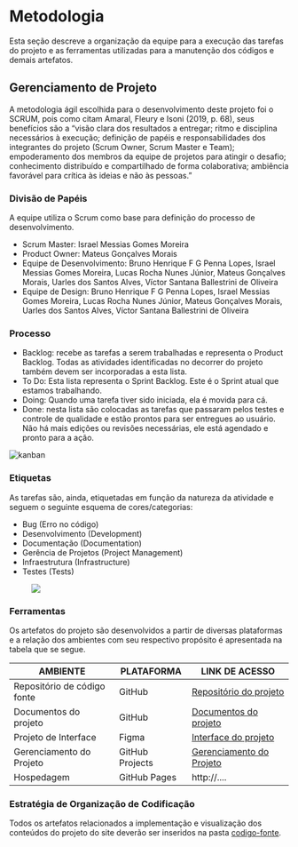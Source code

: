 
# Metodologia

Esta seção descreve a organização da equipe para a execução das tarefas do projeto e as ferramentas utilizadas para a manutenção dos códigos e demais artefatos.

## Gerenciamento de Projeto

A metodologia ágil escolhida para o desenvolvimento deste projeto foi o SCRUM, pois como citam Amaral, Fleury e Isoni (2019, p. 68), seus benefícios são a “visão clara dos resultados a entregar; ritmo e disciplina necessários à execução; definição de papéis e responsabilidades dos integrantes do projeto (Scrum Owner, Scrum Master e Team); empoderamento dos membros da equipe de projetos para atingir o desafio; conhecimento distribuído e compartilhado de forma colaborativa; ambiência favorável para crítica às ideias e não às pessoas.”

### Divisão de Papéis

A equipe utiliza o Scrum como base para definição do processo de desenvolvimento.

- Scrum Master: Israel Messias Gomes Moreira
- Product Owner: Mateus Gonçalves Morais
- Equipe de Desenvolvimento:
Bruno Henrique F G Penna Lopes,
Israel Messias Gomes Moreira,
Lucas Rocha Nunes Júnior,
Mateus Gonçalves Morais,
Uarles dos Santos Alves,
Víctor Santana Ballestrini de Oliveira
- Equipe de Design:
Bruno Henrique F G Penna Lopes,
Israel Messias Gomes Moreira,
Lucas Rocha Nunes Júnior,
Mateus Gonçalves Morais,
Uarles dos Santos Alves,
Víctor Santana Ballestrini de Oliveira

### Processo

- Backlog: recebe as tarefas a serem trabalhadas e representa o Product Backlog. Todas as atividades identificadas no decorrer do projeto também devem ser incorporadas a esta lista.
- To Do: Esta lista representa o Sprint Backlog. Este é o Sprint atual que estamos trabalhando.
- Doing: Quando uma tarefa tiver sido iniciada, ela é movida para cá.
- Done: nesta lista são colocadas as tarefas que passaram pelos testes e controle de qualidade e estão prontos para ser entregues ao usuário. Não há mais edições ou revisões necessárias, ele está agendado e pronto para a ação.

![kanban](https://github.com/ICEI-PUC-Minas-PMV-ADS/pmv-ads-2023-2-e1-proj-web-t8-pmv-ads-2023-2-e1-projguiafinanceiro/assets/86491370/09327b9c-6c98-4c63-a5a2-2e5772dd9ca1)

### Etiquetas

<p>As tarefas são, ainda, etiquetadas em função da natureza da atividade e seguem o seguinte esquema de cores/categorias:</p>

<ul>
  <li>Bug (Erro no código)</li>
  <li>Desenvolvimento (Development)</li>
  <li>Documentação (Documentation)</li>
  <li>Gerência de Projetos (Project Management)</li>
  <li>Infraestrutura (Infrastructure)</li>
  <li>Testes (Tests)</li>
</ul>

<figure>
  <img src="https://user-images.githubusercontent.com/100447878/164068979-9eed46e1-9b44-461e-ab88-c2388e6767a1.png"
    <figcaption></figcaption>
</figure>
  
### Ferramentas

Os artefatos do projeto são desenvolvidos a partir de diversas plataformas e a relação dos ambientes com seu respectivo propósito é apresentada na tabela que se segue.

| AMBIENTE                            | PLATAFORMA                         | LINK DE ACESSO                         |
|-------------------------------------|------------------------------------|----------------------------------------|
| Repositório de código fonte         | GitHub                             |[Repositório do projeto](https://github.com/ICEI-PUC-Minas-PMV-ADS/pmv-ads-2023-2-e1-proj-web-t8-pmv-ads-2023-2-e1-projguiafinanceiro/tree/main/codigo-fonte)|
| Documentos do projeto               | GitHub                             |[Documentos do projeto](https://github.com/ICEI-PUC-Minas-PMV-ADS/pmv-ads-2023-2-e1-proj-web-t8-pmv-ads-2023-2-e1-projguiafinanceiro/tree/main/documentos)|
| Projeto de Interface                | Figma                              |[Interface do projeto](https://www.figma.com/file/aWJlTrrAD3CDfvoTD1Nd9U/Guia-Financeiro?type=design&node-id=456-335&mode=design&t=aUHF4APjo8VCbSmW-0)|
| Gerenciamento do Projeto            | GitHub Projects                    |[Gerenciamento do Projeto](https://github.com/orgs/ICEI-PUC-Minas-PMV-ADS/projects/596)|
| Hospedagem                          | GitHub Pages                       | http://....                            |

### Estratégia de Organização de Codificação

Todos os artefatos relacionados a implementação e visualização dos conteúdos do projeto do site deverão ser inseridos na pasta [codigo-fonte](https://github.com/ICEI-PUC-Minas-PMV-ADS/pmv-ads-2023-2-e1-proj-web-t8-pmv-ads-2023-2-e1-projguiafinanceiro/tree/main/codigo-fonte).
